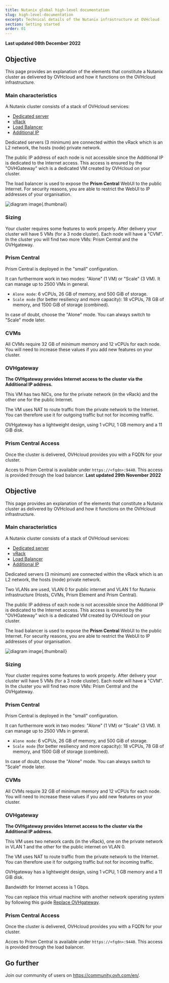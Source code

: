 ```yaml
---
title: Nutanix global high-level documentation
slug: high-level-documentation
excerpt: Technical details of the Nutanix infrastructure at OVHcloud
section: Getting started
order: 01
---
```


**Last updated 08th December 2022**

## Objective

This page provides an explanation of the elements that constitute a Nutanix cluster as delivered by OVHcloud and how it functions on the OVHcloud infrastructure.

### Main characteristics

A Nutanix cluster consists of a stack of OVHcloud services:

- [Dedicated server](https://www.ovhcloud.com/en/bare-metal/)
- [vRack](https://www.ovh.com/world/solutions/vrack/)
- [Load Balancer](https://www.ovh.com/world/solutions/load-balancer/)
- [Additional IP](https://www.ovhcloud.com/en/bare-metal/ip/)

Dedicated servers (3 minimum) are connected within the vRack which is an L2 network, the hosts (node) private network.

The public IP address of each node is not accessible since the Additional IP is dedicated to the Internet access. This access is ensured by the "OVHGateway" wich is a dedicated VM created by OVHcloud on your cluster.

The load balancer is used to expose the **Prism Central** WebUI to the public Internet. For security reasons, you are able to restrict the WebUI to IP addresses of your organisation.

![diagram image](images/infra1.png){.thumbnail}

### Sizing

Your cluster requires some features to work properly. After delivery your cluster will have 5 VMs (for a 3 node cluster).
Each node will have a "CVM". In the cluster you will find two more VMs: Prism Central and the OVHgateway. 

### Prism Central

Prism Central is deployed in the "small" configuration.

It can furthermore work in two modes: "Alone" (1 VM) or "Scale" (3 VM). It can manage up to 2500 VMs in general.

- `Alone mode`: 6 vCPUs, 26 GB of memory, and 500 GiB of storage.
- `Scale mode` (for better resiliency and more capacity): 18 vCPUs, 78 GB of memory, and 1500 GiB of storage (combined).

In case of doubt, choose the "Alone" mode. You can always switch to "Scale" mode later.

### CVMs

All CVMs require 32 GB of minimum memory and 12 vCPUs for each node.
You will need to increase these values if you add new features on your cluster.

### OVHgateway

**The OVHgateway provides Internet access to the cluster via the Additional IP address.**

This VM has two NICs, one for the private network (in the vRack) and the other one for the public Internet.

The VM uses NAT to route traffic from the private network to the Internet.
You can therefore use it for outgoing traffic but not for incoming traffic.

OVHgateway has a lightweight design, using 1 vCPU, 1 GB memory and a 11 GiB disk.

### Prism Central Access

Once the cluster is delivered, OVHcloud provides you with a FQDN for your cluster.

Acces to Prism Central is available under `https://<fqdn>:9440`. This access is provided through the load balancer.
**Last updated 29th November 2022**

## Objective

This page provides an explanation of the elements that constitute a Nutanix cluster as delivered by OVHcloud and how it functions on the OVHcloud infrastructure.

### Main characteristics

A Nutanix cluster consists of a stack of OVHcloud services:

- [Dedicated server](https://www.ovhcloud.com/en-gb/bare-metal/)
- [vRack](https://www.ovh.co.uk/solutions/vrack/)
- [Load Balancer](https://www.ovh.co.uk/solutions/load-balancer/)
- [Additional IP](https://www.ovhcloud.com/en-gb/bare-metal/ip/)

Dedicated servers (3 minimum) are connected within the vRack which is an L2 network, the hosts (node) private network.

Two VLANs are used, VLAN 0 for public internet and VLAN 1 for Nutanix infrastructure (Hosts, CVMs, Prism Element and Prism Central).

The public IP address of each node is not accessible since the Additional IP is dedicated to the Internet access. This access is ensured by the "OVHGateway" wich is a dedicated VM created by OVHcloud on your cluster.

The load balancer is used to expose the **Prism Central** WebUI to the public Internet. For security reasons, you are able to restrict the WebUI to IP addresses of your organisation.

![diagram image](images/infra1.png){.thumbnail}

### Sizing

Your cluster requires some features to work properly. After delivery your cluster will have 5 VMs (for a 3 node cluster).
Each node will have a "CVM". In the cluster you will find two more VMs: Prism Central and the OVHgateway. 

### Prism Central

Prism Central is deployed in the "small" configuration.

It can furthermore work in two modes: "Alone" (1 VM) or "Scale" (3 VM). It can manage up to 2500 VMs in general.

- `Alone mode`: 6 vCPUs, 26 GB of memory, and 500 GiB of storage.
- `Scale mode` (for better resiliency and more capacity): 18 vCPUs, 78 GB of memory, and 1500 GiB of storage (combined).

In case of doubt, choose the "Alone" mode. You can always switch to "Scale" mode later.

### CVMs

All CVMs require 32 GB of minimum memory and 12 vCPUs for each node.
You will need to increase these values if you add new features on your cluster.

### OVHgateway

**The OVHgateway provides Internet access to the cluster via the Additional IP address.**

This VM uses two network cards (in the vRack), one on the private network in VLAN 1 and the other for the public internet on VLAN 0.

The VM uses NAT to route traffic from the private network to the Internet.
You can therefore use it for outgoing traffic but not for incoming traffic.

OVHgateway has a lightweight design, using 1 vCPU, 1 GB memory and a 11 GiB disk.

Bandwidth for Internet access is 1 Gbps.

You can replace this virtual machine with another network operating system by following this guide [Replace OVHgateway](https://docs.ovh.com/us/en/nutanix/software-gateway-replacement/).

### Prism Central Access

Once the cluster is delivered, OVHcloud provides you with a FQDN for your cluster.

Acces to Prism Central is available under `https://<fqdn>:9440`. This access is provided through the load balancer.  

## Go further

Join our community of users on <https://community.ovh.com/en/>.